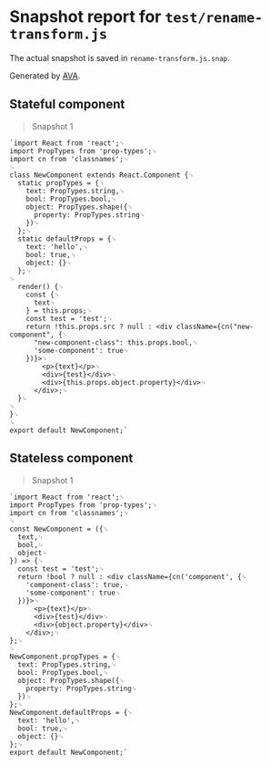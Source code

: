 # Snapshot report for `test/rename-transform.js`

The actual snapshot is saved in `rename-transform.js.snap`.

Generated by [AVA](https://ava.li).

## Stateful component

> Snapshot 1

    `import React from 'react';␊
    import PropTypes from 'prop-types';␊
    import cn from 'classnames';␊
    ␊
    class NewComponent extends React.Component {␊
      static propTypes = {␊
        text: PropTypes.string,␊
        bool: PropTypes.bool,␊
        object: PropTypes.shape({␊
          property: PropTypes.string␊
        })␊
      };␊
      static defaultProps = {␊
        text: 'hello',␊
        bool: true,␊
        object: {}␊
      };␊
    ␊
      render() {␊
        const {␊
          text␊
        } = this.props;␊
        const test = 'test';␊
        return !this.props.src ? null : <div className={cn("new-component", {␊
          "new-component-class": this.props.bool,␊
          'some-component': true␊
        })}>␊
            <p>{text}</p>␊
            <div>{test}</div>␊
            <div>{this.props.object.property}</div>␊
          </div>;␊
      }␊
    ␊
    }␊
    ␊
    export default NewComponent;`

## Stateless component

> Snapshot 1

    `import React from 'react';␊
    import PropTypes from 'prop-types';␊
    import cn from 'classnames';␊
    ␊
    const NewComponent = ({␊
      text,␊
      bool,␊
      object␊
    }) => {␊
      const test = 'test';␊
      return !bool ? null : <div className={cn('component', {␊
        'component-class': true,␊
        'some-component': true␊
      })}>␊
          <p>{text}</p>␊
          <div>{test}</div>␊
          <div>{object.property}</div>␊
        </div>;␊
    };␊
    ␊
    NewComponent.propTypes = {␊
      text: PropTypes.string,␊
      bool: PropTypes.bool,␊
      object: PropTypes.shape({␊
        property: PropTypes.string␊
      })␊
    };␊
    NewComponent.defaultProps = {␊
      text: 'hello',␊
      bool: true,␊
      object: {}␊
    };␊
    export default NewComponent;`
